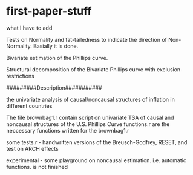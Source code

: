 # first-paper-stuff

what I have to add

Tests on Normality and fat-tailedness to indicate the direction of Non-Normality. Basially it is done.

Bivariate estimation of the Phillips curve.

Structural decomposition of the Bivariate Phillips curve with exclusion restrictions

#########Description###########

the univariate analysis of causal/noncausal structures of inflation in different countries

The file brownbag1.r contain script on univariate TSA of causal and noncausal structures of the U.S. Phillips Curve
functions.r are the neccessary functions written for the brownbag1.r

some tests.r - handwritten versions of the Breusch-Godfrey, RESET, and test on ARCH effects

experimental - some playground on noncausal estimation. i.e. automatic functions. is not finished



